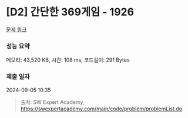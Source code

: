 # [D2] 간단한 369게임 - 1926 

[문제 링크](https://swexpertacademy.com/main/code/problem/problemDetail.do?contestProbId=AV5PTeo6AHUDFAUq) 

### 성능 요약

메모리: 43,520 KB, 시간: 108 ms, 코드길이: 291 Bytes

### 제출 일자

2024-09-05 10:35



> 출처: SW Expert Academy, https://swexpertacademy.com/main/code/problem/problemList.do